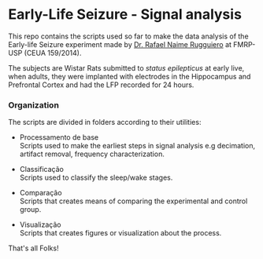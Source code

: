 # Early-Life Seizure - Signal analysis

This repo contains the scripts used so far to make the data analysis of the Early-life Seizure experiment made by [Dr. Rafael Naime Rugguiero](http://lattes.cnpq.br/5372318020253092 "Lattes") at FMRP-USP (CEUA 159/2014).

The subjects are Wistar Rats submitted to *status epilepticus* at early live, when adults, they were implanted with electrodes in the Hippocampus and Prefrontal Cortex and had the LFP recorded for 24 hours.

### Organization
The scripts are divided in folders according to their utilities:
* Processamento de base  
Scripts used to make the earliest steps in signal analysis e.g decimation, artifact removal, frequency characterization.

* Classificação  
Scripts used to classify the sleep/wake stages.

* Comparação  
Scripts that creates means of comparing the experimental and control group.

* Visualização  
Scripts that creates figures or visualization about the process.

That's all Folks!
 

